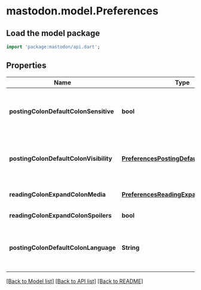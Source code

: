 # mastodon.model.Preferences

## Load the model package
```dart
import 'package:mastodon/api.dart';
```

## Properties
Name | Type | Description | Notes
------------ | ------------- | ------------- | -------------
**postingColonDefaultColonSensitive** | **bool** | Default sensitivity flag for new posts. Equivalent to [CredentialAccount#source\\[sensitive\\]]({{< relref \"entities/Account#source-sensitive\" >}}). | 
**postingColonDefaultColonVisibility** | [**PreferencesPostingDefaultVisibilityEnum**](PreferencesPostingDefaultVisibilityEnum.md) | Default visibility for new posts. Equivalent to [CredentialAccount#source\\[privacy\\]]({{< relref \"entities/Account#source-privacy\" >}}). | 
**readingColonExpandColonMedia** | [**PreferencesReadingExpandMediaEnum**](PreferencesReadingExpandMediaEnum.md) | Whether media attachments should be automatically displayed or blurred/hidden. | 
**readingColonExpandColonSpoilers** | **bool** | Whether CWs should be expanded by default. | 
**postingColonDefaultColonLanguage** | **String** | Default language for new posts. Equivalent to [CredentialAccount#source\\[language\\]]({{< relref \"entities/Account#source-language\" >}}) | [optional] 

[[Back to Model list]](../README.md#documentation-for-models) [[Back to API list]](../README.md#documentation-for-api-endpoints) [[Back to README]](../README.md)


